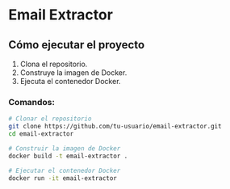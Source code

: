 # Email Extractor

## Cómo ejecutar el proyecto

1. Clona el repositorio.
2. Construye la imagen de Docker.
3. Ejecuta el contenedor Docker.

### Comandos:

```bash
# Clonar el repositorio
git clone https://github.com/tu-usuario/email-extractor.git
cd email-extractor

# Construir la imagen de Docker
docker build -t email-extractor .

# Ejecutar el contenedor Docker
docker run -it email-extractor
